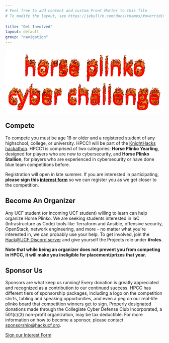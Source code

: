 ```yaml
---
# Feel free to add content and custom Front Matter to this file.
# To modify the layout, see https://jekyllrb.com/docs/themes/#overriding-theme-defaults

title: "Get Involved"
layout: default
group: "navigation"
---
```


![](assets/hpcc.gif)
## Compete

To compete you must be age 18 or older and a registered student of any highschool, college, or university. HPCC1 will be part of the [KnightHacks hackathon](https://2023.knighthacks.org/). HPCC1 is comprised of two categories: **Horse Plinko Yearling**, designed for players who are new to cybersecurity, and **Horse Plinko Stallion**, for players who are experienced in cybersecurity or have done blue team competitions before.

Registration will open in late summer. If you are interested in participating, **please sign this [interest form](https://www.hackucf.org/plinko-interest)** so we can register you as we get closer to the competition.

## Become An Organizer

Any UCF student (or incoming UCF student) willing to learn can help organize Horse Plinko. We are seeking students interested in IaC (Infrastructure as Code) tools like Terraform and Ansible, offensive security, OpenStack, network engineering, and more - no matter what you're interested in, we can probably use your help. To get involved, join the [Hack@UCF Discord server](https://discord.com/invite/VwkkDcJ) and give yourself the Projects role under **#roles**.

**Note that while being an organizer does not prevent you from competing in HPCC, it will make you ineligible for placement/prizes that year.**

## Sponsor Us
Sponsors are what keep us running! Every donation is greatly appreciated and recognized as a contribution to our continued success. HPCC has different tiers of sponsorship packages, including a logo on the competition shirts, tabling and speaking opportunities, and even a peg on our real-life plinko board that competition winners get to sign. Properly designated donations made through the Collegiate Cyber Defense Club Incorporated, a 501(c)(3) non-profit organization, may be tax deductible. For more information on how to become a sponsor, please contact [sponsorship@hackucf.org](mailto:sponsorship@hackucf.org).

<div class="container">
<a href='https://hackucf.org/plinko-interest' class="big-button">Sign our Interest Form</a>
</div>

<style>
img {
    display: block;
    margin: auto;
}
</style>

